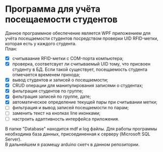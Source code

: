 # Программа для учёта посещаемости студентов
Данное программное обеспечение является WPF приложением для учёта посещаемости студентов посредством проверки UID RFID-метки, которая есть у каждого студента.  
План:
- [X] считываание RFID-метки с COM-порта компьютера;
- [X] проверка, соответсвует ли считываемый UID тому, что присвоен студенту в БД. Если такой существует, посещаемость студента отмечается временем прихода;
- [X] вывод студентов и записей о посещаемости;
- [X] CRUD операции для манипулирования записями о студентах;
- [X] фильтрация студентов по группе;
- [X] фильтрация записей по группе, дате;
- [X] автоматическое определение текущей пары при считывании метки;
- [ ] фильтрация и вывод записей посещаемости по парам;
- [ ] заменить текст на кнопках line иконками;
- [ ] настроить адаптивность интерфейса приложения.

В папке "Database" находится mdf и log файлы. Для работы программы необходима база данных, присоединенная к серверу (Microsoft SQL Server).  
В дальнейшем я размещу arduino скетч в данном репозитории.